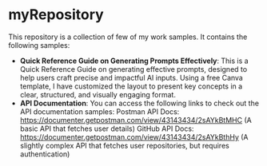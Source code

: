 # myRepository
This repository is a collection of few of my work samples. It contains the following samples:
* **Quick Reference Guide on Generating Prompts Effectively**: This is a Quick Reference Guide on generating effective prompts, designed to help users craft precise and impactful AI inputs. Using a free Canva template, I have customized the layout to present key concepts in a clear, structured, and visually engaging format. 
* **API Documentation**: You can access the following links to check out the API documentation samples: 
Postman API Docs: https://documenter.getpostman.com/view/43143434/2sAYkBtMHC (A basic API that fetches user details)
GitHub API Docs: https://documenter.getpostman.com/view/43143434/2sAYkBthHy (A slightly complex API that fetches user repositories, but requires authentication)
